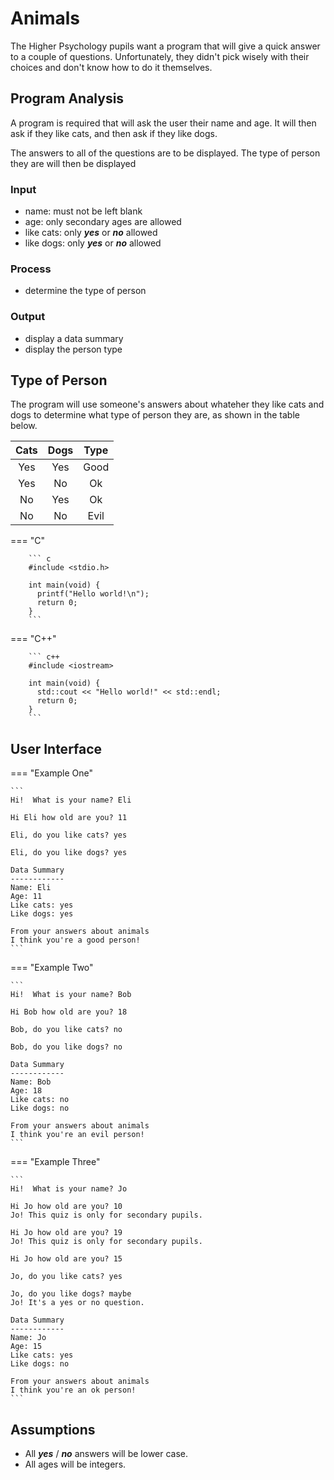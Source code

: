 # Animals

The Higher Psychology pupils want a program that will give a quick answer to a couple of questions.  Unfortunately, they didn't pick wisely with their choices and don't know how to do it themselves.

## Program Analysis

A program is required that will ask the user their name and age.  It will then ask if they like cats, and then ask if they like dogs.

The answers to all of the questions are to be displayed.  The type of person they are will then be displayed

### Input

* name: must not be left blank
* age: only secondary ages are allowed
* like cats: only ___yes___ or  ___no___ allowed
* like dogs: only ___yes___ or  ___no___ allowed

### Process

* determine the type of person

### Output

* display a data summary
* display the person type

## Type of Person

The program will use someone's answers about whateher they like cats and dogs to determine what type of person they are, as shown in the table below.

| Cats | Dogs | Type |
| :--: | :--: | :--: |
| Yes  | Yes  | Good |
| Yes  | No   | Ok   |
| No   | Yes  | Ok   |
| No   | No   | Evil |


=== "C"

	    ``` c
	    #include <stdio.h>
	
	    int main(void) {
	      printf("Hello world!\n");
	      return 0;
	    }
	    ```

=== "C++"

	    ``` c++
	    #include <iostream>
	
	    int main(void) {
	      std::cout << "Hello world!" << std::endl;
	      return 0;
	    }
	    ```

## User Interface

=== "Example One"

    ```
    Hi!  What is your name? Eli

    Hi Eli how old are you? 11

    Eli, do you like cats? yes

    Eli, do you like dogs? yes

    Data Summary
    ------------
    Name: Eli
    Age: 11
    Like cats: yes
    Like dogs: yes

    From your answers about animals
    I think you're a good person!
    ```

=== "Example Two"

    ```
    Hi!  What is your name? Bob
	
    Hi Bob how old are you? 18
	
    Bob, do you like cats? no 
	
    Bob, do you like dogs? no
	
    Data Summary
    ------------
    Name: Bob
    Age: 18
    Like cats: no
    Like dogs: no
	
    From your answers about animals
    I think you're an evil person!
    ```

=== "Example Three"

    ``` 
    Hi!  What is your name? Jo 
	
    Hi Jo how old are you? 10
    Jo! This quiz is only for secondary pupils.
	
    Hi Jo how old are you? 19
    Jo! This quiz is only for secondary pupils.
	
    Hi Jo how old are you? 15
	
    Jo, do you like cats? yes
	
    Jo, do you like dogs? maybe
    Jo! It's a yes or no question.
	
    Data Summary
    ------------
    Name: Jo
    Age: 15
    Like cats: yes
    Like dogs: no
	
    From your answers about animals
    I think you're an ok person!
    ```



## Assumptions

* All ___yes___ / ___no___ answers will be lower case.
* All ages will be integers.
